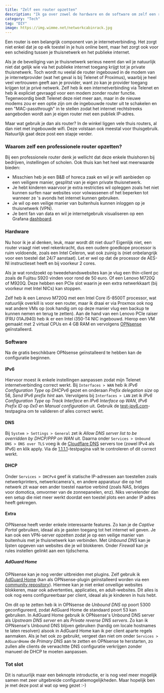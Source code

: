 ```yaml
---
title: "Zelf een router opzetten"
description: "Ik ga over zowel de hardware en de software om zelf een router ineen te knutselen. En dit is nog goedkoper dan ik dacht!"
category: "Tech"
tag: "DIY"
image: https://img.wimme.net/networkcabinrack.jpg
---
```


Een router is een belangrijk component van je internetverbinding. Het zorgt niet enkel dat je op elk toestel in je huis online bent, maar het zorgt ook voor een scheiding tussen je thuisnetwerk en het publieke internet.

Als je de beveiliging van je thuisnetwerk serieus neemt dan wil je natuurlijk niet dat gelijk wie via het publieke internet toegang krijgt tot je private thuisnetwerk. Toch wordt nu veelal de router ingebouwd in de modem van je internetprovider (wat het geval is bij Telenet of Proximus), waarbij je heel veel vertrouwen geeft aan je provider, want zo kan je provider toegang krijgen tot je privé netwerk. Zelf heb ik een internetverbinding via Telenet en heb ik expliciet gevraagd voor een modem zonder router functie. Tegenwoordig biedt Telenet deze niet meer aan, maar in de nieuwe modems zou er een optie zijn om de ingebouwde router uit te schakelen en een "MAC-passthrough" in te stellen zodat het internet rechtstreeks aangeboden wordt aan je eigen router met een publiek IP-adres.

Maar wat gebruik je dan als router? In de winkel liggen vele thuis routers, al dan niet met ingebouwde wifi. Deze volstaan ook meestal voor thuisgebruik. Natuurlijk gaat deze post een stapje verder.

### Waarom zelf een professionele router opzetten?

Bij een professionele router denk je wellicht dat deze enkele thuishoren bij bedrijven, instellingen of scholen. Ook thuis kan het heel wat meerwaarde bieden:

* Misschien heb je een B&B of horeca zaak en wil je wifi aanbieden op een veiligere manier, gesplitst van je eigen private thuisnetwerk.
* Je hebt kinderen waarvoor je extra restricties wil opleggen zoals het niet kunnen surfen naar websites voor volwassenen of het beperken tot wanneer ze 's avonds het internet kunnen gebruiken.
* Je wil op een veilige manier van buitenhuis kunnen inloggen op je thuisnetwerk (VPN).
* Je bent fan van data en wil je internetgebruik visualiseren op een Grafana [dashboard](https://github.com/bsmithio/OPNsense-Dashboard).

### Hardware

Nu hoor ik je al denken, leuk, maar wordt dit niet duur? Eigenlijk niet, een router vraagt niet veel rekenkracht, dus een oudere goedkope processor is ruim voldoende, zoals een Intel Celeron, wat ook zuinig is (niet onbelangrijk voor een toestel dat 24/7 aanstaat). Let er wel op dat de processor de AES-NI instructieset heeft en bij voorkeur 2 cores.

Als je wat rondzoekt op tweedehandswebsites kan je vlug een thin-client pc zoals de Fujitsu S920 vinden voor rond de 50 euro. Of een Lenovo M720Q of M920Q. Deze hebben een PCIe slot waarin je een extra netwerkkaart (bij voorkeur met Intel NICs) kan stoppen.

Zelf heb ik een Lenovo M720Q met een Intel Core i5-8500T processor, wat natuurlijk overkill is voor een router, maar ik draai er via Proxmox ook nog wat andere VMs op (ook handig om op deze manier vlug een backup te kunnen nemen en terug te zetten). Aan de hand van een Lenovo PCIe raiser (FRU 01AJ940) heb ik er een Intel i350-T4 NIC ingebouwd. Hierop een VM gemaakt met 2 virtual CPUs en 4 GB RAM en vervolgens [OPNsense](https://opnsense.org/) geïnstalleerd.

### Software

Na de gratis beschikbare OPNsense geïnstalleerd te hebben kan de configuratie beginnen.

#### IPv6

Hiervoor moest ik enkele instellingen aanpassen zodat mijn Telenet internetverbinding correct werkt. Bij `Interfaces > WAN` heb ik *IPv6 Configuration Type* op *DHCPv6* gezet en onderaan *Prefix delegation size* op 56, *Send IPv6 prefix hint* aan. Vervolgens bij `Interfaces > LAN` zet ik *IPv6 Configuration Type* op *Track Interface* en *IPv6 Interface* op *WAN*, *IPv6 Prefix ID* op *0x0* en *Manual configuration* uit. Gebruik de [test-ipv6.com](https://test-ipv6.com)-testpagina om te valideren of alles correct werkt.

#### DNS

Bij `System > Settings > General` zet ik *Allow DNS server list to be overridden by DHCP/PPP on WAN* uit. Daarna onder `Services > Unbound DNS > DNS over TLS` voeg ik de [Cloudflare DNS](https://cloudflare-dns.com) servers toe (zowel IPv4 als IPv6) en klik apply. Via de [1.1.1.1](https://1.1.1.1/help)-testpagina valt te controleren of dit correct werkt.

#### DHCP

Onder `Services > DHCPv4` geef ik statische IP-adressen aan toestellen zoals netwerkprinters, netwerkcamera's, en andere apparatuur die op het netwerk zit waar een ander toestel naartoe verbind (zoals NAS, bridges voor domotica, omvormer van de zonnepanelen, enz). Niks vervelender dan een setup die niet meer werkt doordat een toestel plots een ander IP adres heeft gekregen.

#### Extra

OPNsense heeft verder enkele interessante features. Zo kan je de *Captive Portal* gebruiken, ideaal als je gasten toegang tot het internet wil geven. Je kan ook een VPN-server opzetten zodat je op een veilige manier van buitenhuis met je thuisnetwerk kan verbinden. Met *Unbound DNS* kan je lijsten opgeven van websites die je wil blokkeren. Onder *Firewall* kan je rules instellen gelinkt aan een tijdschema.

##### AdGuard Home

OPNsense kan je nog verder uitbreiden met plugins. Zelf gebruik ik [AdGuard Home](https://github.com/AdguardTeam/AdGuardHome) (kan als OPNsense-plugin geïnstalleerd worden via een [community repository](https://www.routerperformance.net/opnsense-repo/)). Hiermee kan je niet enkel onveilige websites blokkeren, maar ook advertenties, applicaties, en adult-websites. Dit alles is ook nog eens configureerbaar per client, ideaal als je kinderen in huis hebt.

Om dit op te zetten heb ik in OPNsense de *Unbound DNS* op poort 5300 geconfigureerd, zodat AdGuard Home de standaard poort 53 kan gebruiken. In AdGuard Home gebruik ik OPNsense's Unbound DNS server als *Upstream DNS server* en als *Private reverse DNS servers*. Zo kan ik OPNsense's Unbound DNS blijven gebruiken (handig om locale hostnames te laten resolven) alsook in AdGuard Home kan ik per client aparte regels aanmaken. Als je het ook zo gebruikt, vergeet dan niet om onder `Services > AdGuardHome` de *Primary DNS* aan te zetten en OPNsense te herstarten, zo zullen alle clients de verwachtte DNS configuratie verkrijgen zonder manueel de DHCP te moeten aanpassen.

### Tot slot

Dit is natuurlijk maar een beknopte introductie, er is nog veel meer mogelijk samen met zeer uitgebreide configuratiemogelijkheden. Maar hopelijk ben je met deze post al wat op weg gezet :-)
